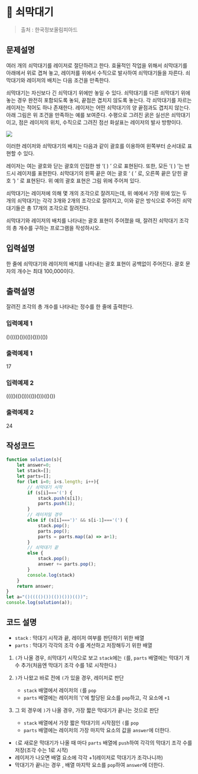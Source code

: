 # :pushpin: 쇠막대기
> 출처 : 한국정보올림피아드
## 문제설명
여러 개의 쇠막대기를 레이저로 절단하려고 한다. 효율적인 작업을 위해서 쇠막대기를 아래에서 위로 겹쳐 놓고, 레이저를 위에서 수직으로 발사하여 쇠막대기들을 자른다. 쇠막대기와 레이저의 배치는 다음 조건을 만족한다.

쇠막대기는 자신보다 긴 쇠막대기 위에만 놓일 수 있다.
쇠막대기를 다른 쇠막대기 위에 놓는 경우 완전히 포함되도록 놓되, 끝점은 겹치지 않도록 놓는다.
각 쇠막대기를 자르는 레이저는 적어도 하나 존재한다.
레이저는 어떤 쇠막대기의 양 끝점과도 겹치지 않는다.
아래 그림은 위 조건을 만족하는 예를 보여준다. 수평으로 그려진 굵은 실선은 쇠막대기이고, 점은 레이저의 위치, 수직으로 그려진 점선 화살표는 레이저의 발사 방향이다.

![](https://onlinejudgeimages.s3-ap-northeast-1.amazonaws.com/problem/10799/1.png)


이러한 레이저와 쇠막대기의 배치는 다음과 같이 괄호를 이용하여 왼쪽부터 순서대로 표현할 수 있다.

레이저는 여는 괄호와 닫는 괄호의 인접한 쌍 ‘( ) ’ 으로 표현된다. 또한, 모든 ‘( ) ’는 반 드시 레이저를 표현한다.
쇠막대기의 왼쪽 끝은 여는 괄호 ‘ ( ’ 로, 오른쪽 끝은 닫힌 괄호 ‘) ’ 로 표현된다.
위 예의 괄호 표현은 그림 위에 주어져 있다.

쇠막대기는 레이저에 의해 몇 개의 조각으로 잘려지는데, 위 예에서 가장 위에 있는 두 개의 쇠막대기는 각각 3개와 2개의 조각으로 잘려지고, 이와 같은 방식으로 주어진 쇠막대기들은 총 17개의 조각으로 잘려진다.

쇠막대기와 레이저의 배치를 나타내는 괄호 표현이 주어졌을 때, 잘려진 쇠막대기 조각의 총 개수를 구하는 프로그램을 작성하시오.

## 입력설명
한 줄에 쇠막대기와 레이저의 배치를 나타내는 괄호 표현이 공백없이 주어진다. 괄호 문자의 개수는 최대 100,000이다.

## 출력설명
잘려진 조각의 총 개수를 나타내는 정수를 한 줄에 출력한다.

### 입력예제 1
()(((()())(())()))(())

### 출력예제 1
17

### 입력예제 2
(((()(()()))(())()))(()())

### 출력예제 2
24

## 작성코드
```jsx
function solution(s){
    let answer=0;
    let stack=[];
    let parts=[];
    for (let i=0; i<s.length; i++){
        // 쇠막대기 시작
        if (s[i]==='(') {
            stack.push(s[i]);
            parts.push(1);
        }
        // 레이저일 경우
        else if (s[i]===')' && s[i-1]==='(') {
            stack.pop();
            parts.pop();
            parts = parts.map((a) => a+1);
        }
        // 쇠막대기 끝
        else {
            stack.pop();
            answer += parts.pop();
        }
        console.log(stack)
    }
    return answer;
}
let a="()(((()())(())()))(())";
console.log(solution(a));
```

## 코드 설명
- `stack` : 막대기 시작과 끝, 레이저 여부를 판단하기 위한 배열
- `parts` : 막대기 각각의 조각 수를 계산하고 저장해두기 위한 배열

1. `(`가 나올 경우, 쇠막대기 시작으로 보고 `stack`에는 `(`를, `parts` 배열에는 막대기 개수 추가(처음엔 막대기 조각 수를 1로 시작한다.)

2. `)`가 나왔고 바로 전에 `(`가 있을 경우, 레이저로 판단
     - `stack` 배열에서 레이저의 `(`를 `pop`
     - `parts` 배열에는 레이저의 '('에 할당된 요소를 `pop`하고, 각 요소에 `+1`

3. 그 외 경우에 `)`가 나올 경우, 가장 짧은 막대기가 끝나는 것으로 판단
    - `stack` 배열에서 가장 짧은 막대기의 시작점인 `(`를 `pop`
    - `parts` 배열에는 레이저의 가장 마지막 요소의 값을 `answer`에 더한다.


- `(`로 새로운 막대기가 나올 때 마다 `parts` 배열에 `push`하여 각각의 막대기 조각 수를 저장(조각 수는 1로 시작)
- 레이저가 나오면 배열 요소에 각각 +1(레이저로 막대기가 조각나니까)
- 막대기가 끝나는 경우 , 배열 마지막 요소를 `pop`하여 `answer`에 더한다.